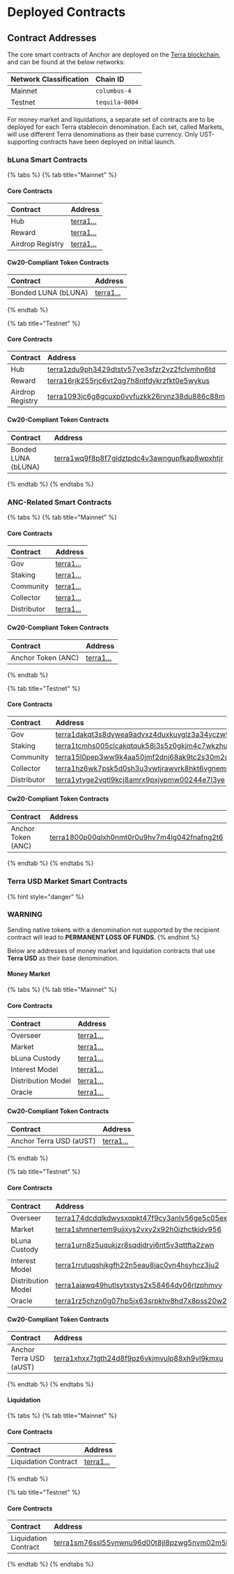 # Deployed Contracts

## Contract Addresses

The core smart contracts of Anchor are deployed on the [Terra blockchain](https://terra.money/), and can be found at the below networks:

| Network Classification | Chain ID |
| :--- | :--- |
| Mainnet | `columbus-4` |
| Testnet | `tequila-0004` |

For money market and liquidations, a separate set of contracts are to be deployed for each Terra stablecoin denomination. Each set, called Markets, will use different Terra denominations as their base currency. Only UST-supporting contracts have been deployed on initial launch.

### bLuna Smart Contracts

{% tabs %}
{% tab title="Mainnet" %}
#### Core Contracts

| Contract | Address |
| :--- | :--- |
| Hub | [terra1...](https://finder.terra.money/) |
| Reward | [terra1...](https://finder.terra.money/) |
| Airdrop Registry | [terra1...](https://finder.terra.money/) |

#### Cw20-Compliant Token Contracts

| Contract | Address |
| :--- | :--- |
| Bonded LUNA \(bLUNA\) | [terra1...](https://finder.terra.money/) |
{% endtab %}

{% tab title="Testnet" %}
#### Core Contracts

| Contract | Address |
| :--- | :--- |
| Hub | [terra1zdu9ph3429dtstv57ve3sfzr2vz2fclvmhn6td](https://finder.terra.money/tequila-0004/address/terra1zdu9ph3429dtstv57ve3sfzr2vz2fclvmhn6td) |
| Reward | [terra16rjk255rjc6vt2qg7h8ntfdykrzfkt0e5wykus](https://finder.terra.money/tequila-0004/address/terra16rjk255rjc6vt2qg7h8ntfdykrzfkt0e5wykus) |
| Airdrop Registry | [terra1093jc6g8gcuxp0vvfuzkk26rvnz38du886c88m](https://finder.terra.money/tequila-0004/address/terra1093jc6g8gcuxp0vvfuzkk26rvnz38du886c88m) |

#### Cw20-Compliant Token Contracts

| Contract | Address |
| :--- | :--- |
| Bonded LUNA \(bLUNA\) | [terra1wq9f8p8f7gldztpdc4v3awngupfkap8wpxhtjr](https://finder.terra.money/tequila-0004/address/terra1wq9f8p8f7gldztpdc4v3awngupfkap8wpxhtjr) |
{% endtab %}
{% endtabs %}

### ANC-Related Smart Contracts

{% tabs %}
{% tab title="Mainnet" %}
#### Core Contracts

| Contract | Address |
| :--- | :--- |
| Gov | [terra1...](https://finder.terra.money/) |
| Staking | [terra1...](https://finder.terra.money/) |
| Community | [terra1...](https://finder.terra.money/) |
| Collector | [terra1...](https://finder.terra.money/) |
| Distributor | [terra1...](https://finder.terra.money/) |

#### Cw20-Compliant Token Contracts

| Contract | Address |
| :--- | :--- |
| Anchor Token \(ANC\) | [terra1...](https://finder.terra.money/) |
{% endtab %}

{% tab title="Testnet" %}
#### Core Contracts

| Contract | Address |
| :--- | :--- |
| Gov | [terra1dakqt3s8dywea9advxz4duxkuvglz3a34yczw9](https://finder.terra.money/tequila-0004/address/terra1dakqt3s8dywea9advxz4duxkuvglz3a34yczw9) |
| Staking | [terra1tcmhs005clcakqtquk58j3s5z0gkjm4c7wkzhu](https://finder.terra.money/tequila-0004/address/terra1tcmhs005clcakqtquk58j3s5z0gkjm4c7wkzhu) |
| Community | [terra15l0pep3ww9k4aa50jmf2dnj68ak9tc2s30m2d3](https://finder.terra.money/tequila-0004/address/terra15l0pep3ww9k4aa50jmf2dnj68ak9tc2s30m2d3) |
| Collector | [terra1hz6wk7psk5d0sh3u3vwtjrawvrk8hkt6vgnemm](https://finder.terra.money/tequila-0004/address/terra1hz6wk7psk5d0sh3u3vwtjrawvrk8hkt6vgnemm) |
| Distributor | [terra1ytyge2vqtl9kcj8amrx9pxjypmw00244e7l3ye](https://finder.terra.money/tequila-0004/address/terra1ytyge2vqtl9kcj8amrx9pxjypmw00244e7l3ye) |

#### Cw20-Compliant Token Contracts

| Contract | Address |
| :--- | :--- |
| Anchor Token \(ANC\) | [terra1800p00qlxh0nmt0r0u9hv7m4lg042fnafng2t6](https://finder.terra.money/tequila-0004/address/terra1800p00qlxh0nmt0r0u9hv7m4lg042fnafng2t6) |
{% endtab %}
{% endtabs %}

### Terra USD Market Smart Contracts

{% hint style="danger" %}
### **WARNING**

Sending native tokens with a denomination not supported by the recipient contract will lead to **PERMANENT LOSS OF FUNDS**.
{% endhint %}

Below are addresses of money market and liquidation contracts that use **Terra USD** as their base denomination.

#### Money Market

{% tabs %}
{% tab title="Mainnet" %}
#### Core Contracts

| Contract | Address |
| :--- | :--- |
| Overseer | [terra1...](https://finder.terra.money/) |
| Market | [terra1...](https://finder.terra.money/) |
| bLuna Custody | [terra1...](https://finder.terra.money/) |
| Interest Model | [terra1...](https://finder.terra.money/) |
| Distribution Model | [terra1...](https://finder.terra.money/) |
| Oracle | [terra1...](https://finder.terra.money/) |

#### Cw20-Compliant Token Contracts

| Contract | Address |
| :--- | :--- |
| Anchor Terra USD \(aUST\) | [terra1...](https://finder.terra.money/) |
{% endtab %}

{% tab title="Testnet" %}
#### Core Contracts

| Contract | Address |
| :--- | :--- |
| Overseer | [terra174dcdqlkdwvsxqpkt47f9cy3anlv56ge5c05ex](https://finder.terra.money/tequila-0004/address/terra174dcdqlkdwvsxqpkt47f9cy3anlv56ge5c05ex) |
| Market | [terra1shmnertem9ujjxys2vxy2x92h0jzhctkjdv956](https://finder.terra.money/tequila-0004/address/terra1shmnertem9ujjxys2vxy2x92h0jzhctkjdv956) |
| bLuna Custody | [terra1urn8z5uqukjzr8sqdjdryj6nt5v3qttfta2zwn](https://finder.terra.money/tequila-0004/address/terra1urn8z5uqukjzr8sqdjdryj6nt5v3qttfta2zwn) |
| Interest Model | [terra1rrutuqshjkgfh22n5eau8jac0vn4hsyhcz3ju2](https://finder.terra.money/tequila-0004/address/terra1rrutuqshjkgfh22n5eau8jac0vn4hsyhcz3ju2) |
| Distribution Model | [terra1ajawq49hutlsytxstys2x58464dy06rlzphmvy](https://finder.terra.money/tequila-0004/address/terra1ajawq49hutlsytxstys2x58464dy06rlzphmvy) |
| Oracle | [terra1rz5chzn0g07hp5jx63srpkhv8hd7x8pss20w2e](https://finder.terra.money/tequila-0004/address/terra1rz5chzn0g07hp5jx63srpkhv8hd7x8pss20w2e) |

#### Cw20-Compliant Token Contracts

| Contract | Address |
| :--- | :--- |
| Anchor Terra USD \(aUST\) | [terra1xhxx7tgth24d8f9pz6vkjmvulp88xh9vl9kmxu](https://finder.terra.money/tequila-0004/address/terra1xhxx7tgth24d8f9pz6vkjmvulp88xh9vl9kmxu) |
{% endtab %}
{% endtabs %}

#### Liquidation

{% tabs %}
{% tab title="Mainnet" %}
#### Core Contracts

| Contract | Address |
| :--- | :--- |
| Liquidation Contract | [terra1...](https://finder.terra.money/) |
{% endtab %}

{% tab title="Testnet" %}
#### Core Contracts

| Contract | Address |
| :--- | :--- |
| Liquidation Contract | [terra1sm76ssl55vnwnu96d00t8jl8pzwg5nvm02m5k7](https://finder.terra.money/tequila-0004/address/terra1sm76ssl55vnwnu96d00t8jl8pzwg5nvm02m5k7) |
{% endtab %}
{% endtabs %}

